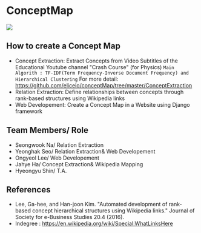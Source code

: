 # ConceptMap
![][1]
## How to create a Concept Map
- Concept Extraction: Extract Concepts from Video Subtitles of the Educational Youtube channel "Crash Course" (for Physics)
  `Main Algorith : TF-IDF(Term Frequency-Inverse Document Frequency) and Hierarchical Clustering`
  For more detail: https://github.com/eliceio/conceptMap/tree/master/ConceptExtraction
- Relation Extraction: Define relationships between concepts through rank-based structures using Wikipedia links 
- Web Developement: Create a Concept Map in a Website using Django framework 


## Team Members/ Role
- Seongwook Na/ Relation Extraction
- Yeonghak Seo/ Relation Extraction& Web Developement
- Ongyeol Lee/ Web Developement
- Jahye Ha/ Concept Extraction& Wikipedia Mapping
- Hyeongyu Shin/ T.A.


## References
- Lee, Ga-hee, and Han-joon Kim. "Automated development of rank-based concept hierarchical structures using Wikipedia links." Journal of Society for e-Business Studies 20.4 (2016). 
- Indegree : https://en.wikipedia.org/wiki/Special:WhatLinksHere


[1]: https://github.com/eliceio/conceptMap/blob/master/ConceptExtraction/note/proto.png

